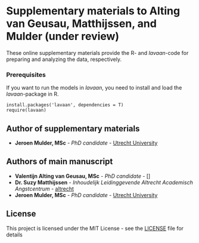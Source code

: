 # Supplementary materials to Alting van Geusau, Matthijssen, and Mulder (under review)

These online supplementary materials provide the R- and *lavaan*-code for preparing and analyzing the data, respectively. 

### Prerequisites

If you want to run the models in *lavaan*, you need to install and load the *lavaan*-package in R. 

```
install.packages('lavaan', dependencies = T)
require(lavaan)
```

## Author of supplementary materials

* **Jeroen Mulder, MSc** - *PhD candidate* - [Utrecht University](https://www.uu.nl/staff/JDMulder)

## Authors of main manuscript

* **Valentijn Alting van Geusau, MSc** - *PhD candidate* - []
* **Dr. Suzy Matthijssen** - *Inhoudelijk Leidinggevende Altrecht Academisch Angstcentrum* - [altrecht](https://www.altrecht.nl/medewerkers/suzy-matthijssen/)
* **Jeroen Mulder, MSc** - *PhD candidate* - [Utrecht University](https://www.uu.nl/staff/JDMulder)



## License

This project is licensed under the MIT License - see the [LICENSE](https://github.com/JeroenDMulder/RI-CLPM/blob/master/LICENSE) file for details

